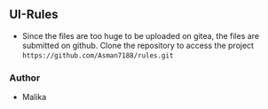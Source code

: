 ## UI-Rules

- Since the files are too huge to be uploaded on gitea, the files are submitted on github. Clone the repository to access the project `https://github.com/Asman7188/rules.git`

### Author
- Malika